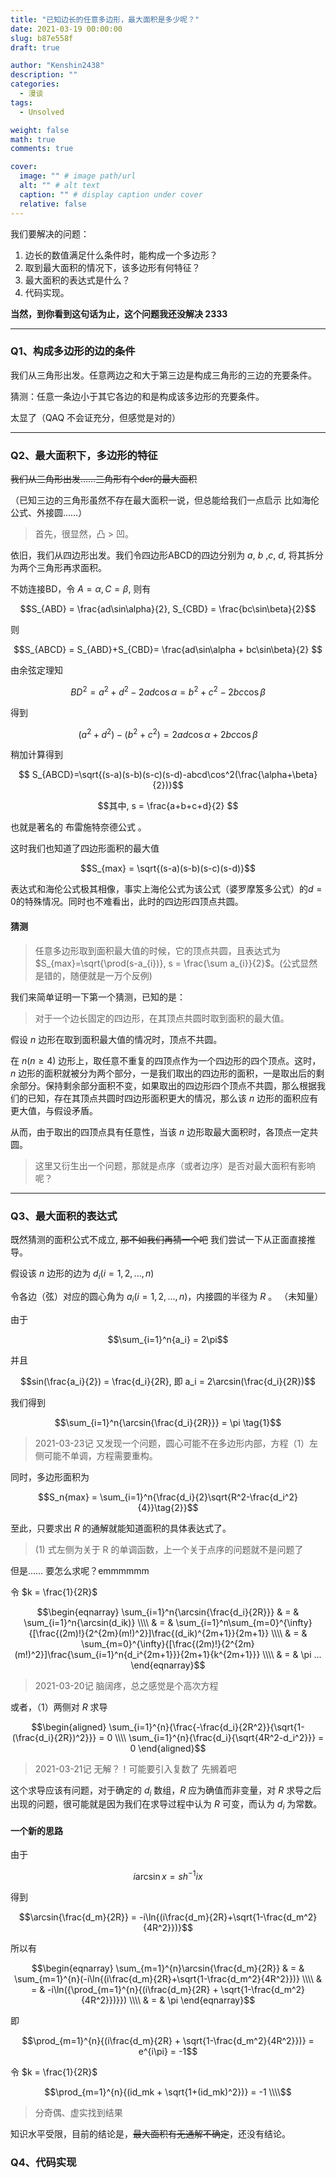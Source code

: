 ```yaml
---
title: "已知边长的任意多边形，最大面积是多少呢？"
date: 2021-03-19 00:00:00
slug: b87e558f
draft: true

author: "Kenshin2438"
description: ""
categories:
  - 漫谈
tags:
  - Unsolved

weight: false
math: true
comments: true

cover:
  image: "" # image path/url
  alt: "" # alt text
  caption: "" # display caption under cover
  relative: false
---
```


我们要解决的问题：

1. 边长的数值满足什么条件时，能构成一个多边形？
2. 取到最大面积的情况下，该多边形有何特征？
3. 最大面积的表达式是什么？
4. 代码实现。

**当然，到你看到这句话为止，这个问题我还没解决 2333**

<!--more-->

---

### Q1、构成多边形的边的条件

我们从三角形出发。任意两边之和大于第三边是构成三角形的三边的充要条件。

猜测：任意一条边小于其它各边的和是构成该多边形的充要条件。 

太显了（QAQ 不会证充分，但感觉是对的）

---

### Q2、最大面积下，多边形的特征

~~我们从三角形出发……三角形有个der的最大面积~~

（已知三边的三角形虽然不存在最大面积一说，但总能给我们一点启示 比如海伦公式、外接圆……）

> 首先，很显然，凸 > 凹。

依旧，我们从四边形出发。我们令四边形ABCD的四边分别为 $a$, $b$ ,$c$, $d$, 将其拆分为两个三角形再求面积。

不妨连接BD，令 $A = \alpha, C = \beta$, 则有

$$S_{ABD} = \frac{ad\sin\alpha}{2}, S_{CBD} = \frac{bc\sin\beta}{2}$$

则

$$S_{ABCD} = S_{ABD}+S_{CBD}= \frac{ad\sin\alpha + bc\sin\beta}{2} $$

由余弦定理知

$$BD^2 = a^2+d^2-2ad\cos\alpha = b^2+c^2-2bc\cos\beta $$

得到

$$(a^2+d^2)-(b^2+c^2) = 2ad\cos\alpha + 2bc\cos\beta $$

稍加计算得到

$$ S_{ABCD}=\sqrt{(s-a)(s-b)(s-c)(s-d)-abcd\cos^2(\frac{\alpha+\beta}{2})}$$

$$其中, s = \frac{a+b+c+d}{2} $$

也就是著名的 布雷施特奈德公式 。

这时我们也知道了四边形面积的最大值

$$S_{max} = \sqrt{(s-a)(s-b)(s-c)(s-d)}$$

表达式和海伦公式极其相像，事实上海伦公式为该公式（婆罗摩笈多公式）的$d=0$的特殊情况。同时也不难看出，此时的四边形四顶点共圆。

#### 猜测

> 任意多边形取到面积最大值的时候，它的顶点共圆，且表达式为 $S_{max}=\sqrt{\prod(s-a_{i})}, s = \frac{\sum a_{i}}{2}$。(公式显然是错的，随便就是一万个反例)

我们来简单证明一下第一个猜测，已知的是：

> 对于一个边长固定的四边形，在其顶点共圆时取到面积的最大值。

假设 $n$ 边形在取到面积最大值的情况时，顶点不共圆。

在 $n(n\geq4)$ 边形上，取任意不重复的四顶点作为一个四边形的四个顶点。这时， $n$ 边形的面积就被分为两个部分，一是我们取出的四边形的面积，一是取出后的剩余部分。保持剩余部分面积不变，如果取出的四边形四个顶点不共圆，那么根据我们的已知，存在其顶点共圆时四边形面积更大的情况，那么该 $n$ 边形的面积应有更大值，与假设矛盾。

从而，由于取出的四顶点具有任意性，当该 $n$ 边形取最大面积时，各顶点一定共圆。

> 这里又衍生出一个问题，那就是点序（或者边序）是否对最大面积有影响呢？

---

### Q3、最大面积的表达式

既然猜测的面积公式不成立, ~~那不如我们再猜一个吧~~ 我们尝试一下从正面直接推导。

假设该 $n$ 边形的边为 $d_i(i = {1,2,...,n})$

令各边（弦）对应的圆心角为 $a_i(i = {1,2,...,n})$，内接圆的半径为 $R$ 。 （未知量）

由于

$$\sum_{i=1}^n{a_i} = 2\pi$$

并且

$$sin(\frac{a_i}{2}) = \frac{d_i}{2R}, 即 a_i = 2\arcsin(\frac{d_i}{2R})$$

我们得到

$$\sum_{i=1}^n{\arcsin{\frac{d_i}{2R}}} = \pi \tag{1}$$

> 2021-03-23记 又发现一个问题，圆心可能不在多边形内部，方程（1）左侧可能不单调，方程需要重构。 

同时，多边形面积为

$$S_n{max} = \sum_{i=1}^n{\frac{d_i}{2}\sqrt{R^2-\frac{d_i^2}{4}}\tag{2}}$$

至此，只要求出 $R$ 的通解就能知道面积的具体表达式了。

> (1) 式左侧为关于 R 的单调函数，上一个关于点序的问题就不是问题了

但是…… 要怎么求呢？emmmmmm

令 $k = \frac{1}{2R}$

$$\begin{eqnarray}
\sum_{i=1}^n{\arcsin{\frac{d_i}{2R}}} & = & \sum_{i=1}^n{\arcsin(d_ik)} \\\\
& = &  \sum_{i=1}^n\sum_{m=0}^{\infty}{[\frac{(2m)!}{2^{2m}(m!)^2}]\frac{(d_ik)^{2m+1}}{2m+1}} \\\\
& = & \sum_{m=0}^{\infty}{[\frac{(2m)!}{2^{2m}(m!)^2}]\frac{\sum_{i=1}^n{d_i^{2m+1}}}{2m+1}{k^{2m+1}}} \\\\
& = & \pi ...
\end{eqnarray}$$

> 2021-03-20记 脑阔疼，总之感觉是个高次方程

或者，（1）两侧对 $R$ 求导

$$\begin{aligned}
\sum_{i=1}^{n}{\frac{-\frac{d_i}{2R^2}}{\sqrt{1-(\frac{d_i}{2R})^2}}} = 0 \\\\
\sum_{i=1}^{n}{\frac{d_i}{\sqrt{4R^2-d_i^2}}} = 0
\end{aligned}$$

> 2021-03-21记 无解？！可能要引入复数了 先搁着吧

这个求导应该有问题，对于确定的 $d_i$ 数组，$R$ 应为确值而非变量，对 $R$ 求导之后出现的问题，很可能就是因为我们在求导过程中认为 $R$ 可变，而认为 $d_i$ 为常数。

#### 一个新的思路

由于

$$i\arcsin{x} = sh^{-1}{ix}$$

得到

$$\arcsin{\frac{d_m}{2R}} = -i\ln{(i\frac{d_m}{2R}+\sqrt{1-\frac{d_m^2}{4R^2}})}$$

所以有

$$\begin{eqnarray}
\sum_{m=1}^{n}\arcsin{\frac{d_m}{2R}} & = & \sum_{m=1}^{n}(-i\ln{(i\frac{d_m}{2R}+\sqrt{1-\frac{d_m^2}{4R^2}})} \\\\
& = & -i\ln({\prod_{m=1}^{n}{(i\frac{d_m}{2R} + \sqrt{1-\frac{d_m^2}{4R^2}})}}) \\\\
& = & \pi
\end{eqnarray}$$

即

$$\prod_{m=1}^{n}{(i\frac{d_m}{2R} + \sqrt{1-\frac{d_m^2}{4R^2}})} = e^{i\pi} = -1$$

令 $k = \frac{1}{2R}$

$$\prod_{m=1}^{n}{(id_mk + \sqrt{1+(id_mk)^2})} = -1 \\\\$$

> 分奇偶、虚实找到结果

知识水平受限，目前的结论是，~~最大面积有无通解不确定~~，还没有结论。

### Q4、代码实现